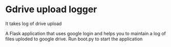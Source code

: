 # Gdrive upload logger
It takes log of drive upload


A Flask application that uses google login and helps you to maintain a log of files uploded to google drive. Run boot.py to start the application 
